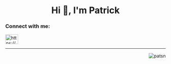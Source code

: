 <h1 align="center">Hi 👋, I'm Patrick</h1>

<h3 align="left">Connect with me:</h3>
<p align="left">
<a href="https://linkedin.com/in/patrick-rothaug-927554241" target="blank"><img align="center" src="https://raw.githubusercontent.com/rahuldkjain/github-profile-readme-generator/master/src/images/icons/Social/linked-in-alt.svg" alt="https://www.linkedin.com/in/patrick-rothaug-927554241" height="30" width="40" /></a>
</p>

---

<p align="right"> <img src="https://komarev.com/ghpvc/?username=patsn&label=Profile%20views&color=0e75b6&style=flat" alt="patsn" /> </p>

